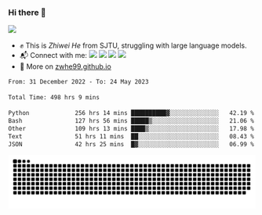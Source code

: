 ### Hi there 👋 

![](https://komarev.com/ghpvc/?username=zwhe99)
- :fist: This is *Zhiwei He* from SJTU, struggling with large language models.
- :mailbox_with_mail: Connect with me: <a href = "mailto: hezw.tkcw@gmail.com"><img src="https://img.shields.io/badge/-Mail1-red?style=flat&logo=gmail&logoColor=white" target="_blank"></a> <a href = "mailto: zwhe.cs@sjtu.edu.cn"><img src="https://img.shields.io/badge/-Mail2-%23333?style=flat&logo=gmail&logoColor=white" target="_blank"></a> <a href = "https://twitter.com/zwhe99"><img src="https://img.shields.io/badge/-Twitter-%234a99e9?style=flat&logo=twitter&logoColor=white" target="_blank"></a> <a href = "https://www.zhihu.com/people/hbenmazi-8"><img src="https://img.shields.io/badge/-%E7%9F%A5%E4%B9%8E-%232f6be0" target="_blank"></a>
- :blue_book: More on [zwhe99.github.io](https://zwhe99.github.io/)
<!--START_SECTION:waka-->

```text
From: 31 December 2022 - To: 24 May 2023

Total Time: 498 hrs 9 mins

Python             256 hrs 14 mins ██████████▓░░░░░░░░░░░░░░   42.19 %
Bash               127 hrs 56 mins █████▒░░░░░░░░░░░░░░░░░░░   21.06 %
Other              109 hrs 13 mins ████▒░░░░░░░░░░░░░░░░░░░░   17.98 %
Text               51 hrs 11 mins  ██░░░░░░░░░░░░░░░░░░░░░░░   08.43 %
JSON               42 hrs 25 mins  █▓░░░░░░░░░░░░░░░░░░░░░░░   06.99 %
```

<!--END_SECTION:waka-->
![](https://raw.githubusercontent.com/zwhe99/zwhe99/main/assets/github-contribution-grid-snake.svg)
